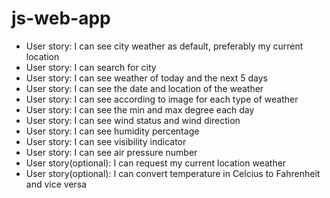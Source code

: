 # js-web-app

- User story: I can see city weather as default, preferably my current location
- User story: I can search for city
- User story: I can see weather of today and the next 5 days
- User story: I can see the date and location of the weather
- User story: I can see according to image for each type of weather
- User story: I can see the min and max degree each day
- User story: I can see wind status and wind direction
- User story: I can see humidity percentage
- User story: I can see visibility indicator
- User story: I can see air pressure number
- User story(optional): I can request my current location weather
- User story(optional): I can convert temperature in Celcius to Fahrenheit and vice versa